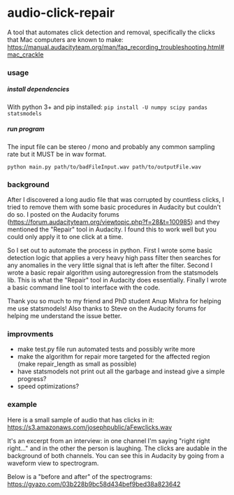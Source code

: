 # audio-click-repair

A tool that automates click detection and removal, specifically the clicks that Mac computers are known to make: https://manual.audacityteam.org/man/faq_recording_troubleshooting.html#mac_crackle

### usage

##### install dependencies

With python 3+ and pip installed:
`pip install -U numpy scipy pandas statsmodels`

##### run program

The input file can be stereo / mono and probably any common sampling rate but it MUST be in wav format.

`python main.py path/to/badFileInput.wav path/to/outputFile.wav`

### background

After I discovered a long audio file that was corrupted by countless clicks, I tried to remove them with some basic procedures in Audacity but couldn't do so. I posted on the Audacity forums (https://forum.audacityteam.org/viewtopic.php?f=28&t=100985) and they mentioned the "Repair" tool in Audacity. I found this to work well but you could only apply it to one click at a time.

So I set out to automate the process in python. First I wrote some basic detection logic that applies a very heavy high pass filter then searches for any anomalies in the very little signal that is left after the filter. Second I wrote a basic repair algorithm using autoregression from the statsmodels lib. This is what the "Repair" tool in Audacity does essentially. Finally I wrote a basic command line tool to interface with the code.

Thank you so much to my friend and PhD student Anup Mishra for helping me use statsmodels! Also thanks to Steve on the Audacity forums for helping me understand the issue better.

### improvments

-   make test.py file run automated tests and possibly write more
-   make the algorithm for repair more targeted for the affected region (make repair_length as small as possible)
-   have statsmodels not print out all the garbage and instead give a simple progress?
-   speed optimizations?

### example

Here is a small sample of audio that has clicks in it: https://s3.amazonaws.com/josephpublic/aFewclicks.wav

It's an excerpt from an interview: in one channel I'm saying "right right right..." and in the other the person is laughing. The clicks are audable in the background of both channels. You can see this in Audacity by going from a waveform view to spectrogram.

Below is a "before and after" of the spectrograms: https://gyazo.com/03b228b9bc58d434bef9bed38a823642
